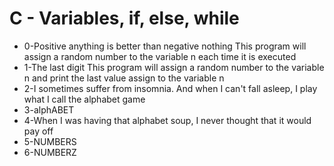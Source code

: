 # C - Variables, if, else, while

* 0-Positive anything is better than negative nothing This program will assign a random number to the variable n each time it is executed
* 1-The last digit This program will assign a random number to the variable n and print the last value assign to the variable n
* 2-I sometimes suffer from insomnia. And when I can't fall asleep, I play what I call the alphabet game
* 3-alphABET
* 4-When I was having that alphabet soup, I never thought that it would pay off
* 5-NUMBERS
* 6-NUMBERZ
